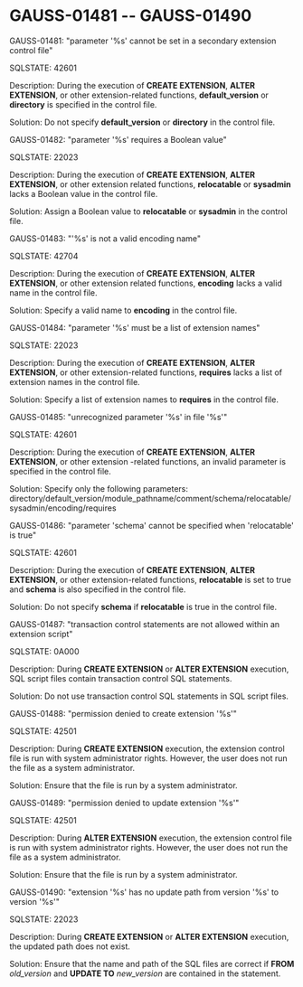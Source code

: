 # GAUSS-01481 -- GAUSS-01490<a name="EN-US_TOPIC_0302072891"></a>

GAUSS-01481: "parameter '%s' cannot be set in a secondary extension control file"

SQLSTATE: 42601

Description: During the execution of  **CREATE EXTENSION**,  **ALTER EXTENSION**, or other extension-related functions,  **default\_version**  or  **directory**  is specified in the control file.

Solution: Do not specify  **default\_version**  or  **directory**  in the control file.

GAUSS-01482: "parameter '%s' requires a Boolean value"

SQLSTATE: 22023

Description: During the execution of  **CREATE EXTENSION**,  **ALTER EXTENSION**, or other extension related functions,  **relocatable**  or  **sysadmin**  lacks a Boolean value in the control file.

Solution: Assign a Boolean value to  **relocatable**  or  **sysadmin**  in the control file.

GAUSS-01483: "'%s' is not a valid encoding name"

SQLSTATE: 42704

Description: During the execution of  **CREATE EXTENSION**,  **ALTER EXTENSION**, or other extension related functions,  **encoding**  lacks a valid name in the control file.

Solution: Specify a valid name to  **encoding**  in the control file.

GAUSS-01484: "parameter '%s' must be a list of extension names"

SQLSTATE: 22023

Description: During the execution of  **CREATE EXTENSION**,  **ALTER EXTENSION**, or other extension-related functions,  **requires**  lacks a list of extension names in the control file.

Solution: Specify a list of extension names to  **requires**  in the control file.

GAUSS-01485: "unrecognized parameter '%s' in file '%s'"

SQLSTATE: 42601

Description: During the execution of  **CREATE EXTENSION**,  **ALTER EXTENSION**, or other extension -related functions, an invalid parameter is specified in the control file.

Solution: Specify only the following parameters: directory/default\_version/module\_pathname/comment/schema/relocatable/sysadmin/encoding/requires

GAUSS-01486: "parameter 'schema' cannot be specified when 'relocatable' is true"

SQLSTATE: 42601

Description: During the execution of  **CREATE EXTENSION**,  **ALTER EXTENSION**, or other extension-related functions,  **relocatable**  is set to true and  **schema**  is also specified in the control file.

Solution: Do not specify  **schema**  if  **relocatable**  is true in the control file.

GAUSS-01487: "transaction control statements are not allowed within an extension script"

SQLSTATE: 0A000

Description: During  **CREATE EXTENSION**  or  **ALTER EXTENSION**  execution, SQL script files contain transaction control SQL statements.

Solution: Do not use transaction control SQL statements in SQL script files.

GAUSS-01488: "permission denied to create extension '%s'"

SQLSTATE: 42501

Description: During  **CREATE EXTENSION**  execution, the extension control file is run with system administrator rights. However, the user does not run the file as a system administrator.

Solution: Ensure that the file is run by a system administrator.

GAUSS-01489: "permission denied to update extension '%s'"

SQLSTATE: 42501

Description: During  **ALTER EXTENSION**  execution, the extension control file is run with system administrator rights. However, the user does not run the file as a system administrator.

Solution: Ensure that the file is run by a system administrator.

GAUSS-01490: "extension '%s' has no update path from version '%s' to version '%s'"

SQLSTATE: 22023

Description: During  **CREATE EXTENSION**  or  **ALTER EXTENSION**  execution, the updated path does not exist.

Solution: Ensure that the name and path of the SQL files are correct if  **FROM** _old\_version_  and  **UPDATE TO** _new\_version_  are contained in the statement.

